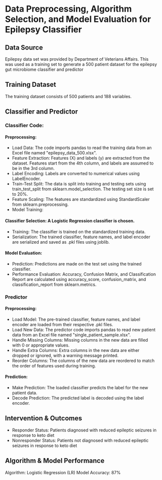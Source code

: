 # Data Preprocessing, Algorithm Selection, and Model Evaluation for Epilepsy Classifier
## Data Source
Epilepsy data set was provided by Department of Veterians Affairs. This was used as a training set to generate a 500 patient dataset for the epilepsy gut microbiome classifier and predictor 

## Training Dataset
The training dataset consists of 500 patients and 188 variables.

## Classifier and Predictor
### Classifier Code:
#### Preprocessing:
- Load Data: The code imports pandas to read the training data from an Excel file named "epilepsy_data_500.xlsx".
- Feature Extraction: Features (X) and labels (y) are extracted from the dataset. Features start from the 4th column, and labels are assumed to be in the 3rd column.
- Label Encoding: Labels are converted to numerical values using LabelEncoder.
- Train-Test Split: The data is split into training and testing sets using train_test_split from sklearn.model_selection. The testing set size is set to 20%.
- Feature Scaling: The features are standardized using StandardScaler from sklearn.preprocessing.
- Model Training:
#### Classifier Selection: A Logistic Regression classifier is chosen.
- Training: The classifier is trained on the standardized training data.
- Serialization: The trained classifier, feature names, and label encoder are serialized and saved as .pkl files using joblib.
#### Model Evaluation:
- Prediction: Predictions are made on the test set using the trained classifier.
- Performance Evaluation: Accuracy, Confusion Matrix, and Classification Report are calculated using accuracy_score, confusion_matrix, and classification_report from sklearn.metrics.
### Predictor
#### Preprocessing:
- Load Model: The pre-trained classifier, feature names, and label encoder are loaded from their respective .pkl files.
- Load New Data: The predictor code imports pandas to read new patient data from an Excel file named "single_patient_sample.xlsx".
- Handle Missing Columns: Missing columns in the new data are filled with 0 or appropriate values.
- Handle Extra Columns: Extra columns in the new data are either dropped or ignored, with a warning message printed.
- Reorder Columns: The columns of the new data are reordered to match the order of features used during training.
#### Prediction:
- Make Prediction: The loaded classifier predicts the label for the new patient data.
- Decode Prediction: The predicted label is decoded using the label encoder.

## Intervention & Outcomes
- Responder Status: Patients diagnosed with reduced epileptic seizures in response to keto diet
- Nonresponder Status: Patients not diagnosed with reduced epileptic seizures in response to keto diet

## Algorithm & Model Performance
Algorithm: Logistic Regression (LR)
Model Accuracy: 87%

